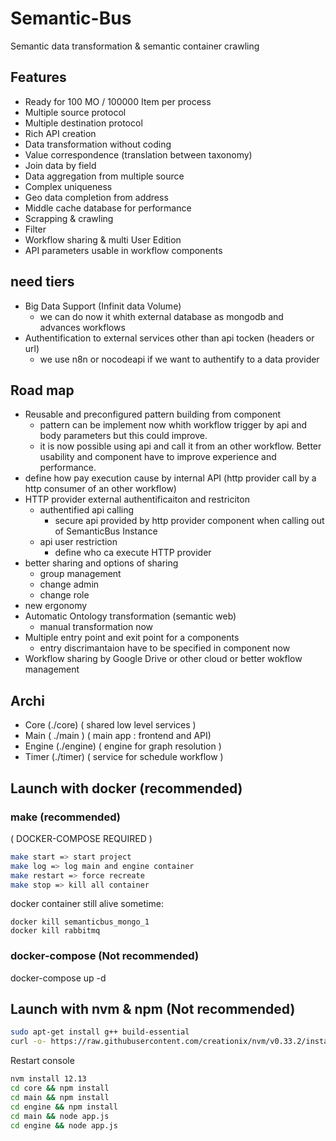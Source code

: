 # Semantic-Bus

Semantic data transformation & semantic container crawling


## Features

- Ready for 100 MO / 100000 Item per process
- Multiple source protocol
- Multiple destination protocol
- Rich API creation
- Data transformation without coding
- Value correspondence (translation between taxonomy)
- Join data by field
- Data aggregation from multiple source
- Complex uniqueness
- Geo data completion from address
- Middle cache database for performance
- Scrapping & crawling
- Filter
- Workflow sharing & multi User Edition
- API parameters usable in workflow components

## need tiers
- Big Data Support (Infinit data Volume)
  - we can do now it whith external database as mongodb and advances workflows
- Authentification to external services other than api tocken (headers or url)
  - we use n8n or nocodeapi if we want to authentify to a data provider

## Road map
- Reusable and preconfigured pattern building from component
  - pattern can be implement now whith workflow trigger by api and body parameters but this could improve.
  - it is now possible using api and call it from an other workflow. Better usability and component have to improve experience and performance.
- define how pay execution cause by internal API (http provider call by a http consumer of an other workflow)
- HTTP provider external authentificaiton and restriciton
  - authentified api calling
    - secure api provided by http provider component when calling out of SemanticBus Instance
  - api user restriction
    - define who ca execute HTTP provider
- better sharing and options of sharing
  - group management
  - change admin
  - change role
- new ergonomy
- Automatic Ontology transformation (semantic web)
  - manual transformation now
- Multiple entry point and exit point for a components
  - entry discrimantaion have to be specified in component now
- Workflow sharing by Google Drive or other cloud or better wokflow management


## Archi

- Core (./core) ( shared low level services )
- Main ( ./main ) ( main app : frontend and API)
- Engine (./engine) ( engine for graph resolution )
- Timer (./timer) ( service for schedule workflow )


## Launch with docker (recommended)
### make (recommended)

( DOCKER-COMPOSE REQUIRED )
```bash
make start => start project
make log => log main and engine container
make restart => force recreate
make stop => kill all container

```
docker container still alive sometime:
```
docker kill semanticbus_mongo_1
docker kill rabbitmq
```

### docker-compose (Not recommended)

docker-compose up -d

## Launch with nvm & npm (Not recommended)

```bash
sudo apt-get install g++ build-essential
curl -o- https://raw.githubusercontent.com/creationix/nvm/v0.33.2/install.sh | bash
```

Restart console
```bash
nvm install 12.13
cd core && npm install
cd main && npm install
cd engine && npm install
cd main && node app.js
cd engine && node app.js

```
